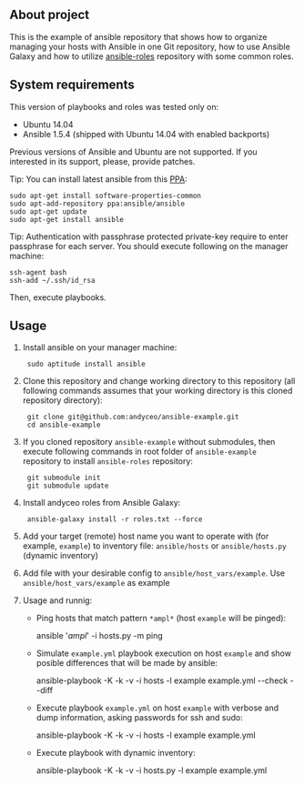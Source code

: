 ## About project

This is the example of ansible repository that shows how to organize managing your hosts with Ansible in one Git repository, how to use Ansible Galaxy and how to utilize [ansible-roles](https://github.com/andyceo/ansible-roles) repository with some common roles.


## System requirements

This version of playbooks and roles was tested only on:

  - Ubuntu 14.04
  - Ansible 1.5.4 (shipped with Ubuntu 14.04 with enabled backports)

Previous versions of Ansible and Ubuntu are not supported. If you interested in its support, please, provide patches.

Tip: You can install latest ansible from this [PPA](http://docs.ansible.com/ansible/intro_installation.html#latest-releases-via-apt-ubuntu):

    sudo apt-get install software-properties-common
    sudo apt-add-repository ppa:ansible/ansible
    sudo apt-get update
    sudo apt-get install ansible

Tip: Authentication with passphrase protected private-key require to enter passphrase for each server. You should execute following on the manager machine:

    ssh-agent bash
    ssh-add ~/.ssh/id_rsa

Then, execute playbooks.


## Usage

1. Install ansible on your manager machine:

        sudo aptitude install ansible

2. Clone this repository and change working directory to this repository (all following commands assumes that your working directory is this cloned repository directory):

        git clone git@github.com:andyceo/ansible-example.git
        cd ansible-example

3. If you cloned repository `ansible-example` without submodules, then execute following commands in root folder of `ansible-example` repository to install `ansible-roles` repository:

        git submodule init
        git submodule update

4. Install andyceo roles from Ansible Galaxy:

        ansible-galaxy install -r roles.txt --force

5. Add your target (remote) host name you want to operate with (for example, `example`) to inventory file: `ansible/hosts` or `ansible/hosts.py` (dynamic inventory)

6. Add file with your desirable config to `ansible/host_vars/example`. Use `ansible/host_vars/example` as example

7. Usage and runnig:

    - Ping hosts that match pattern `*ampl*` (host `example` will be pinged):

        ansible '*ampl*' -i hosts.py -m ping

    - Simulate `example.yml` playbook execution on host `example` and show posible differences that will be made by ansible:

        ansible-playbook -K -k -v -i hosts -l example example.yml --check --diff

    - Execute playbook `example.yml` on host `example` with verbose and dump information, asking passwords for ssh and sudo:

        ansible-playbook -K -k -v -i hosts -l example example.yml

    - Execute playbook with dynamic inventory:

        ansible-playbook -K -k -v -i hosts.py -l example example.yml
